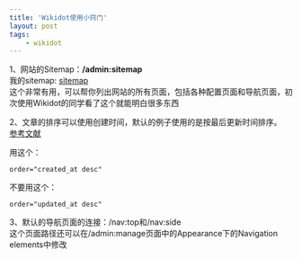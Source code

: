 ```yaml
---
title: 'Wikidot使用小窍门'
layout: post
tags:
    - wikidot
---
```


1、网站的Sitemap：**/admin:sitemap**  
我的sitemap: [sitemap](http://www.linyehui.com/admin)  
这个非常有用，可以帮你列出网站的所有页面，包括各种配置页面和导航页面，初次使用Wikidot的同学看了这个就能明白很多东西


2、文章的排序可以使用创建时间，默认的例子使用的是按最后更新时间排序。  
[参考文献](http://www.wikidot.com/doc:listpages-module)

用这个：

    order="created_at desc"

不要用这个：

    order="updated_at desc"



3、默认的导航页面的连接：/nav:top和/nav:side  
这个页面路径还可以在/admin:manage页面中的Appearance下的Navigation elements中修改